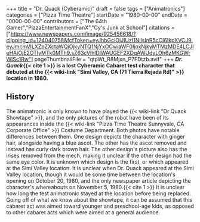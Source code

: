 +++
title = "Dr. Quack (Cyberamic)"
draft = false
tags = ["Animatronics"]
categories = ["Pizza Time Theatre"]
startDate = "1980-00-00"
endDate = "0000-00-00"
contributors = ["The 64th Gamer","PizzaEntertainmentFanX","Cy's Junk at School"]
citations = ["https://www.newspapers.com/image/925456618/?clipping_id=124040758&fcfToken=eyJhbGciOiJIUzI1NiIsInR5cCI6IkpXVCJ9.eyJmcmVlLXZpZXctaWQiOjkyNTQ1NjYxOCwiaWF0IjoxNjkyMTMzMDE4LCJleHAiOjE2OTIyMTk0MTh9.sZ63cVihlDlWAUGEF2XDqAWUdyLOh6zMKGWrWlSc1Rw"]
pageThumbnailFile = "qtpWt_R8Mjxn_P7FDtzb.avif"
+++
***Dr. Quack*{{< cite 1 >}} is a lost Cyberamic Cabaret test character that debuted at the {{< wiki-link "Simi Valley, CA (71 Tierra Rejada Rd)" >}} location in 1980.**

## History

The animatronic is only known to have played the {{< wiki-link "Dr Quack Showtape" >}}, and the only pictures of the robot have been of its appearances inside the {{< wiki-link "Pizza Time Theatre Sunnyvale, CA Corporate Office" >}} Costume Department.
Both photos have notable differences between them. One design depicts the character with ginger hair, alongside having a blue ascot. The other has the ascot removed and instead has curly dark brown hair. The other design's picture also has the irises removed from the mech, making it unclear if the other design had the same eye color. It is unknown which design is the first, or which appeared at the Simi Valley location.
It is unclear when Dr. Quack appeared at the Simi Valley location, though it would be some time between the location's opening on October 20, 1980, and the only newspaper article depicting the character's whereabouts on November 5, 1980.{{< cite 1 >}} It is unclear how long the test animatronic stayed at the location before being replaced.
Going off of what we know about the showtape, it can be assumed that this cabaret act was aimed toward younger and preschool-age kids, as opposed to other cabaret acts which were aimed at a general audience.
